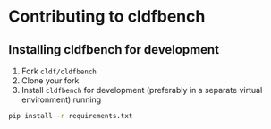 # Contributing to cldfbench

## Installing cldfbench for development

1. Fork `cldf/cldfbench`
2. Clone your fork
3. Install `cldfbench` for development (preferably in a separate virtual environment) running
```bash
pip install -r requirements.txt
```
